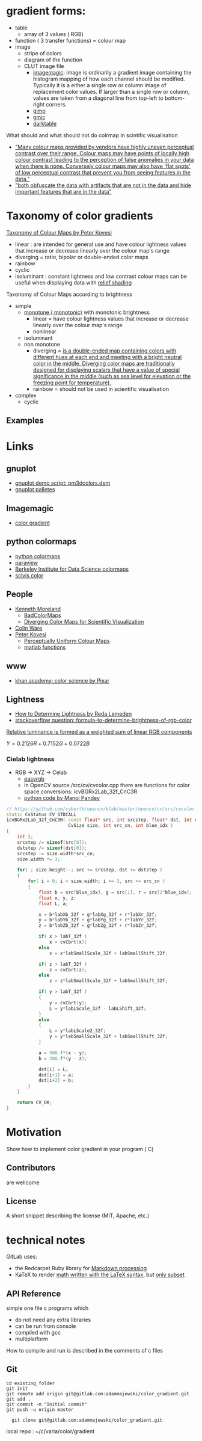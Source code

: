


# gradient forms:
* table
  * array of 3 values ( RGB)
* function ( 3 transfer functions) = colour map 
* image
  * stripe of colors
  * diagram of the function
  * CLUT image file
    * [imagemagic](https://imagemagick.org/script/command-line-options.php#clut): image is ordinarily a gradient image containing the histogram mapping of how each channel should be modified. Typically it is a either a single row or column image of replacement color values. If larger than a single row or column, values are taken from a diagonal line from top-left to bottom-right corners.
    * [gimp](https://docs.gimp.org/2.10/en/plug-in-gradmap.html)
    * [gmic](https://gmic.eu/color_presets/index.shtml)
    * [darktable](https://www.darktable.org/2019/05/New%20module-lut3d/)


What should and what should not do colrmap in scintific visualisation
* ["Many colour maps provided by vendors have highly uneven perceptual contrast over their range. Colour maps may have points of locally high colour contrast leading to the perception of false anomalies in your data when there is none. Conversely colour maps may also have 'flat spots' of low perceptual contrast that prevent you from seeing features in the data."](https://peterkovesi.com/projects/colourmaps/)
* ["both obfuscate the data with artifacts that are not in the data and hide important features that are in the data"](http://www.kennethmoreland.com/color-advice/BadColorMaps.pdf) 



# Taxonomy of color gradients


[Taxonomy of Colour Maps by Peter Kovesi](http://arxiv.org/abs/1509.03700)
* linear : are intended for general use and have colour lightness values that increase or decrease linearly over the colour map's range
* diverging = ratio, bipolar or double-ended color maps 
* rainbow
* cyclic
* isoluminant : constant lightness and low contrast colour maps can be useful when displaying data with [relief shading](https://en.wikipedia.org/wiki/Terrain_cartography#Shaded_relief)


Taxonomy of Colour Maps according to brightness
* simple 
  * [monotone ( monotonic)](https://en.wikipedia.org/wiki/Monotonic_function) with monotonic brightness
    * linear  = have colour lightness values that increase or decrease linearly over the colour map's range
    * nonlinear
  * isoluminant
  * non monotone 
    * diverging = [is a double-ended map containing colors with different hues at each end and meeting with a bright neutral color in the middle. Diverging color maps are traditionally designed for displaying scalars that have a value of special significance in the middle (such as sea level for elevation or the freezing point for temperature).](http://www.kennethmoreland.com/color-advice/BadColorMaps.pdf)
    * rainbow = should not be used in scientific visualisation
* complex
  * cyclic
  
  
## Examples


  
  
  
  
  
  




# Links

## gnuplot
* [gnuplot demo script: pm3dcolors.dem](http://gnuplot.sourceforge.net/demo/pm3dcolors.html)
* [gnuplot palletes](https://github.com/Gnuplotting/gnuplot-palettes)

## Imagemagic
* [color gradient](https://imagemagick.org/script/gradient.php)

## python colormaps
* [python colormaps](http://www-personal.umich.edu/~mejn/computational-physics/colormaps.py)
* [paraview](https://gitlab.kitware.com/paraview/paraview/blob/master/Wrapping%2FPython%2Fparaview%2F_colorMaps.py)
* [Berkeley Institute for Data Science colormaps](https://github.com/BIDS/colormap/blob/master/colormaps.py)
* [scivis color](https://sciviscolor.org/resources/)

## People
* [Kenneth Moreland](http://www.kennethmoreland.com/)
  * [BadColorMaps](http://www.kennethmoreland.com/color-advice/BadColorMaps.pdf)
  * [Diverging Color Maps for Scientific Visualization](http://www.kennethmoreland.com/color-maps/)
* [Colin Ware](https://ccom.unh.edu/vislab/colin_ware.html)
* [Peter Kovesi](https://www.peterkovesi.com/)
  * [Perceptually Uniform Colour Maps](https://peterkovesi.com/projects/colourmaps/)
  * [matlab functions](https://www.peterkovesi.com/matlabfns/index.html#colour)
## www
* [khan academy:  color science by Pixar](https://www.khanacademy.org/partner-content/pixar/color)

## Lightness
* [How to Determine Lightness by Reda Lemeden](https://thoughtbot.com/blog/closer-look-color-lightness#how-to-determine-lightness)
* [stackoverflow question: formula-to-determine-brightness-of-rgb-color](https://stackoverflow.com/questions/596216/formula-to-determine-brightness-of-rgb-color)


[Relative luminance is formed as a weighted sum of linear RGB components](https://en.wikipedia.org/wiki/Luma_(video))

$`Y = 0.2126 R + 0.7152 G + 0.0722 B`$



### Cielab lightness
* RGB -> XYZ -> Celab
  * [easyrgb](http://www.easyrgb.com/en/math.php#text2)
  * in OpenCV source /src/cv/cvcolor.cpp there are functions for color space conversions: icvBGRx2Lab_32f_CnC3R
  * [python code by Manoj Pandey](https://gist.github.com/manojpandey/f5ece715132c572c80421febebaf66ae)


```c++
// https://github.com/cybertk/opencv/blob/master/opencv/cv/src/cvcolor.cpp
static CvStatus CV_STDCALL
icvBGRx2Lab_32f_CnC3R( const float* src, int srcstep, float* dst, int dststep,
                       CvSize size, int src_cn, int blue_idx )
{
    int i;
    srcstep /= sizeof(src[0]);
    dststep /= sizeof(dst[0]);
    srcstep -= size.width*src_cn;
    size.width *= 3;

    for( ; size.height--; src += srcstep, dst += dststep )
    {
        for( i = 0; i < size.width; i += 3, src += src_cn )
        {
            float b = src[blue_idx], g = src[1], r = src[2^blue_idx];
            float x, y, z;
            float L, a;

            x = b*labXb_32f + g*labXg_32f + r*labXr_32f;
            y = b*labYb_32f + g*labYg_32f + r*labYr_32f;
            z = b*labZb_32f + g*labZg_32f + r*labZr_32f;

            if( x > labT_32f )
                x = cvCbrt(x);
            else
                x = x*labSmallScale_32f + labSmallShift_32f;

            if( z > labT_32f )
                z = cvCbrt(z);
            else
                z = z*labSmallScale_32f + labSmallShift_32f;

            if( y > labT_32f )
            {
                y = cvCbrt(y);
                L = y*labLScale_32f - labLShift_32f;
            }
            else
            {
                L = y*labLScale2_32f;
                y = y*labSmallScale_32f + labSmallShift_32f;
            }

            a = 500.f*(x - y);
            b = 200.f*(y - z);

            dst[i] = L;
            dst[i+1] = a;
            dst[i+2] = b;
        }
    }

    return CV_OK;
}
```











# Motivation

Show how to implement color gradient in your program ( C)







## Contributors

are wellcome 


  
## License

A short snippet describing the license (MIT, Apache, etc.)


# technical notes
GitLab uses:
* the Redcarpet Ruby library for [Markdown processing](https://gitlab.com/gitlab-org/gitlab-foss/blob/master/doc/user/markdown.md)
* KaTeX to render [math written with the LaTeX syntax](https://gitlab.com/gitlab-org/gitlab-foss/blob/master/doc/user/markdown.md), but [only subset](https://khan.github.io/KaTeX/function-support.html)

## API Reference

simple one file c programs which 
- do not need any extra libraries 
- can be run from console
- compiled with gcc 
- multiplatform

How to compile and run is described in the comments of c files


## Git


```git
cd existing_folder
git init
git remote add origin git@gitlab.com:adammajewski/color_gradient.git
git add .
git commit -m "Initial commit"
git push -u origin master
```



```
  git clone git@gitlab.com:adammajewski/color_gradient.git
```


local repo : ~/c/varia/color/gradient

